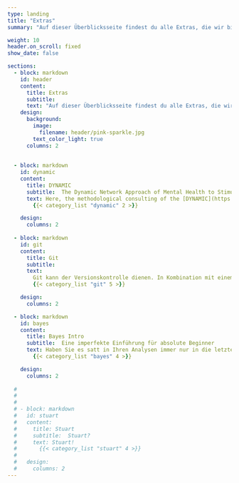 ```yaml
---
type: landing
title: "Extras"
summary: "Auf dieser Überblicksseite findest du alle Extras, die wir bisher erstellt haben. Diese betreffen nicht nur die direkte Arbeit mit R, sondern erleichtern auch das generelle Coding und die Kollaboration."

weight: 10
header.on_scroll: fixed
show_date: false

sections:
  - block: markdown
    id: header
    content:
      title: Extras
      subtitle: 
      text: "Auf dieser Überblicksseite findest du alle Extras, die wir bisher erstellt haben. Diese betreffen nicht nur die direkte Arbeit mit R, sondern erleichtern auch das generelle Coding und die Kollaboration. <br><br>"
    design:
      background:
        image:
          filename: header/pink-sparkle.jpg
        text_color_light: true
      columns: 2
   
   
  - block: markdown
    id: dynamic
    content:
      title: DYNAMIC
      subtitle:  The Dynamic Network Approach of Mental Health to Stimulate Innovations for Interventions and Change
      text: Here, the methodological consulting of the [DYNAMIC](https://www.dynamic-center.net/) project presents frequently asked questions. These are categorized by research design:&nbsp;cross-sectional studies as well as longitudinal approaches (including panel studies and high-frequency measurements).
        {{< category_list "dynamic" 2 >}}

    design:
      columns: 2      
      
  - block: markdown
    id: git
    content:
      title: Git
      subtitle:  
      text: 
        Git kann der Versionskontrolle dienen. In Kombination mit einem Cloud-Service wie beispielsweise GitHub kann die Kollaboration an Coding-Projekten vereinfacht werden. Für erhöhte Anwendungsfreundlichkeit wurde bspw. SmartGit entwickelt. In den nächsten Wochen werden hier verschiedene Einführungen in diese Programme veröffentlicht.
        {{< category_list "git" 5 >}}

    design:
      columns: 2

  - block: markdown
    id: bayes
    content:
      title: Bayes Intro
      subtitle:  Eine imperfekte Einführung für absolute Beginner
      text: Haben Sie es satt in Ihren Analysen immer nur in die letzte Spalte (auf den p-Wert) zu gucken und wollen endlich erfahren, wie Sie auch dann Ergebnisse Ihrer Untersuchung interpretieren können, wenn absolut nichts raus kommt oder die Stichprobe viel zu klein ist? Für genau solche Fälle bieten wir hier eine kurze Einführung in Bayesianische Statistik. Auch diejenigen, die daran interessiert sind, auch in ihren Auswertung tatsächlich kumulativen Erkenntnisfortschritt zu praktizieren oder klassisches Nullhypothesen-Testen aus ethischen Gründen ablehnen, sind herzlich willkommen!
        {{< category_list "bayes" 4 >}}

    design:
      columns: 2
      
  # 
  # 
  # 
  # - block: markdown
  #   id: stuart
  #   content:
  #     title: Stuart
  #     subtitle:  Stuart?
  #     text: Stuart!
  #       {{< category_list "stuart" 4 >}}
  # 
  #   design:
  #     columns: 2
---
```




